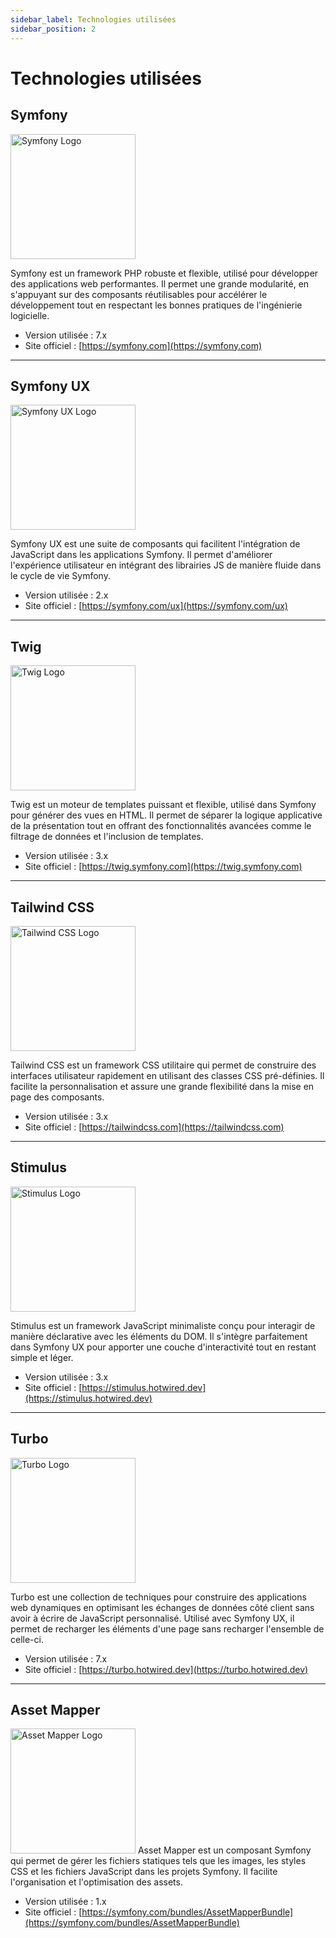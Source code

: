 ```yaml
---
sidebar_label: Technologies utilisées
sidebar_position: 2
---
```


# Technologies utilisées

## Symfony
<img src="https://cdn.icon-icons.com/icons2/2389/PNG/512/symfony_logo_icon_144821.png" alt="Symfony Logo" width="200" height="auto"/>

Symfony est un framework PHP robuste et flexible, utilisé pour développer des applications web performantes. Il permet une grande modularité, en s'appuyant sur des composants réutilisables pour accélérer le développement tout en respectant les bonnes pratiques de l'ingénierie logicielle.

- Version utilisée : 7.x
- Site officiel : [https://symfony.com](https://symfony.com)

---

## Symfony UX
<img src="https://conserto.pro/wp-content/uploads/2024/08/symfony-ux-99d04fb7e6935fd0454f41ce575feac2.jpg" alt="Symfony UX Logo" width="200" height="auto"/>

Symfony UX est une suite de composants qui facilitent l'intégration de JavaScript dans les applications Symfony. Il permet d'améliorer l'expérience utilisateur en intégrant des librairies JS de manière fluide dans le cycle de vie Symfony.

- Version utilisée : 2.x
- Site officiel : [https://symfony.com/ux](https://symfony.com/ux)

---

## Twig
<img src="https://tertiaire.onlineformapro.com/wp-content/uploads/2018/11/twig_ezno_default-fi10224206x470.png" alt="Twig Logo" width="200" height="auto"/>

Twig est un moteur de templates puissant et flexible, utilisé dans Symfony pour générer des vues en HTML. Il permet de séparer la logique applicative de la présentation tout en offrant des fonctionnalités avancées comme le filtrage de données et l'inclusion de templates.

- Version utilisée : 3.x
- Site officiel : [https://twig.symfony.com](https://twig.symfony.com)

---

## Tailwind CSS
<img src="https://upload.wikimedia.org/wikipedia/commons/d/d5/Tailwind_CSS_Logo.svg" alt="Tailwind CSS Logo" width="200" height="auto"/>

Tailwind CSS est un framework CSS utilitaire qui permet de construire des interfaces utilisateur rapidement en utilisant des classes CSS pré-définies. Il facilite la personnalisation et assure une grande flexibilité dans la mise en page des composants.

- Version utilisée : 3.x
- Site officiel : [https://tailwindcss.com](https://tailwindcss.com)

---

## Stimulus
<img src="https://eduardovra.github.io/assets/img/stimulus.png" alt="Stimulus Logo" width="200" height="auto"/>

Stimulus est un framework JavaScript minimaliste conçu pour interagir de manière déclarative avec les éléments du DOM. Il s'intègre parfaitement dans Symfony UX pour apporter une couche d'interactivité tout en restant simple et léger.

- Version utilisée : 3.x
- Site officiel : [https://stimulus.hotwired.dev](https://stimulus.hotwired.dev)

---

## Turbo
<img src="https://www.imagile.fr/wp-content/uploads/2023/06/1_l0KNzU9zp45oz-tenoNu6Q.webp" alt="Turbo Logo" width="200" height="auto"/>

Turbo est une collection de techniques pour construire des applications web dynamiques en optimisant les échanges de données côté client sans avoir à écrire de JavaScript personnalisé. Utilisé avec Symfony UX, il permet de recharger les éléments d'une page sans recharger l'ensemble de celle-ci.

- Version utilisée : 7.x
- Site officiel : [https://turbo.hotwired.dev](https://turbo.hotwired.dev)

---

## Asset Mapper
<img src="https://symfony.com/logos/symfony_black_03.png" alt="Asset Mapper Logo" width="200" height="auto"/>
Asset Mapper est un composant Symfony qui permet de gérer les fichiers statiques tels que les images, les styles CSS et les fichiers JavaScript dans les projets Symfony. Il facilite l'organisation et l'optimisation des assets.

- Version utilisée : 1.x
- Site officiel : [https://symfony.com/bundles/AssetMapperBundle](https://symfony.com/bundles/AssetMapperBundle)